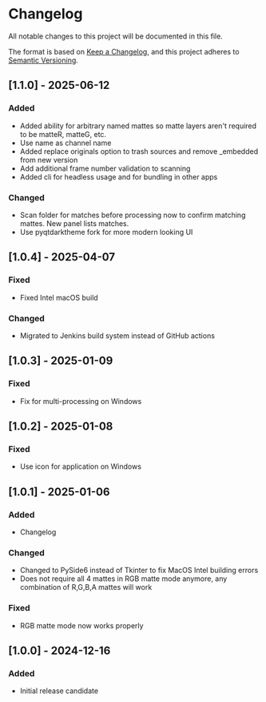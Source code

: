 # Changelog
All notable changes to this project will be documented in this file.

The format is based on [Keep a Changelog](https://keepachangelog.com/en/1.0.0/),
and this project adheres to [Semantic Versioning](https://semver.org/spec/v2.0.0.html).

## [1.1.0] - 2025-06-12
### Added
- Added ability for arbitrary named mattes so matte layers aren't required to be matteR, matteG, etc. 
- Use name as channel name
- Added replace originals option to trash sources and remove _embedded from new version
- Add additional frame number validation to scanning
- Added cli for headless usage and for bundling in other apps

### Changed
- Scan folder for matches before processing now to confirm matching mattes. New panel lists matches.
- Use pyqtdarktheme fork for more modern looking UI

## [1.0.4] - 2025-04-07
### Fixed
- Fixed Intel macOS build

### Changed
- Migrated to Jenkins build system instead of GitHub actions

## [1.0.3] - 2025-01-09
### Fixed
- Fix for multi-processing on Windows

## [1.0.2] - 2025-01-08
### Fixed
- Use icon for application on Windows

## [1.0.1] - 2025-01-06
### Added
- Changelog

### Changed
- Changed to PySide6 instead of Tkinter to fix MacOS Intel building errors
- Does not require all 4 mattes in RGB matte mode anymore, any combination of R,G,B,A mattes will work

### Fixed
- RGB matte mode now works properly

## [1.0.0] - 2024-12-16
### Added
- Initial release candidate